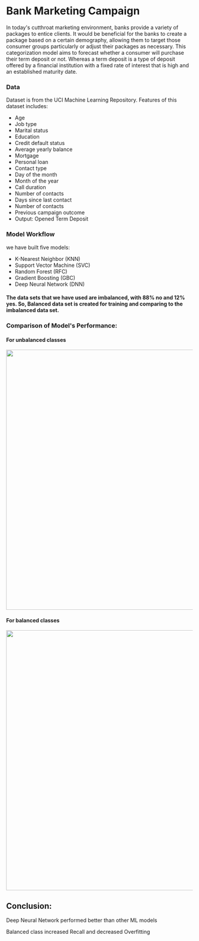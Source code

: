 # Bank Marketing Campaign

In today's cutthroat marketing environment, banks provide a variety of packages to entice clients. It would be beneficial for the banks to create a package based on a certain demography, allowing them to target those consumer groups particularly or adjust their packages as necessary. This categorization model aims to forecast whether a consumer will purchase their term deposit or not. Whereas a term deposit is a type of deposit offered by a financial institution with a fixed rate of interest that is high and an established maturity date.

### Data 
Dataset is from the UCI Machine Learning Repository. Features of this dataset includes:
* Age
* Job type
* Marital status
* Education
* Credit default status
* Average yearly balance
* Mortgage
* Personal loan
* Contact type
* Day of the month
* Month of the year
* Call duration
* Number of contacts
* Days since last contact
* Number of contacts
* Previous campaign outcome
* Output: Opened Term Deposit

### Model Workflow
we have built five models:
* K-Nearest Neighbor (KNN)
* Support Vector Machine (SVC)
* Random Forest (RFC)
* Gradient Boosting (GBC)
* Deep Neural Network (DNN)

 #### The data sets that we have used are imbalanced, with 88% no and 12% yes. So, Balanced data set is created for training and comparing to the imbalanced data set.
 

### Comparison of Model's Performance:
#### For unbalanced classes
<p align="center">
  <img width="700" src="https://user-images.githubusercontent.com/93676625/195425645-0bb13976-6593-4bd1-956b-b9b8741042a1.png" >
</p>

#### For balanced classes
<p align="center">
  <img width="700" src="https://user-images.githubusercontent.com/93676625/195425802-96ee7f09-bd6a-4645-a629-a379fce78fec.png" >
</p>

## Conclusion:
Deep Neural Network performed better than other ML models

Balanced class increased Recall and decreased Overfitting




